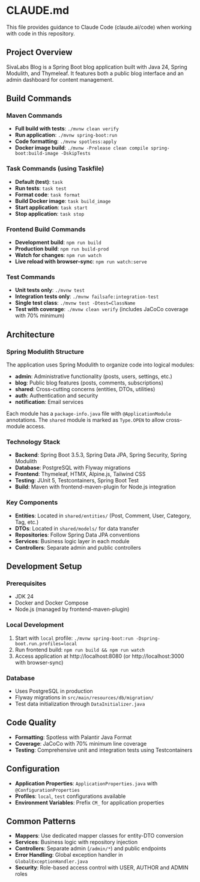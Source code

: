 # CLAUDE.md

This file provides guidance to Claude Code (claude.ai/code) when working with code in this repository.

## Project Overview
SivaLabs Blog is a Spring Boot blog application built with Java 24, Spring Modulith, and Thymeleaf. It features both a public blog interface and an admin dashboard for content management.

## Build Commands

### Maven Commands
- **Full build with tests**: `./mvnw clean verify`
- **Run application**: `./mvnw spring-boot:run`
- **Code formatting**: `./mvnw spotless:apply`
- **Docker image build**: `./mvnw -Prelease clean compile spring-boot:build-image -DskipTests`

### Task Commands (using Taskfile)
- **Default (test)**: `task`
- **Run tests**: `task test`
- **Format code**: `task format`
- **Build Docker image**: `task build_image`
- **Start application**: `task start`
- **Stop application**: `task stop`

### Frontend Build Commands
- **Development build**: `npm run build`
- **Production build**: `npm run build-prod`
- **Watch for changes**: `npm run watch`
- **Live reload with browser-sync**: `npm run watch:serve`

### Test Commands
- **Unit tests only**: `./mvnw test`
- **Integration tests only**: `./mvnw failsafe:integration-test`
- **Single test class**: `./mvnw test -Dtest=ClassName`
- **Test with coverage**: `./mvnw clean verify` (includes JaCoCo coverage with 70% minimum)

## Architecture

### Spring Modulith Structure
The application uses Spring Modulith to organize code into logical modules:
- **admin**: Administrative functionality (posts, users, settings, etc.)
- **blog**: Public blog features (posts, comments, subscriptions)
- **shared**: Cross-cutting concerns (entities, DTOs, utilities)
- **auth**: Authentication and security
- **notification**: Email services

Each module has a `package-info.java` file with `@ApplicationModule` annotations. The `shared` module is marked as `Type.OPEN` to allow cross-module access.

### Technology Stack
- **Backend**: Spring Boot 3.5.3, Spring Data JPA, Spring Security, Spring Modulith
- **Database**: PostgreSQL with Flyway migrations
- **Frontend**: Thymeleaf, HTMX, Alpine.js, Tailwind CSS
- **Testing**: JUnit 5, Testcontainers, Spring Boot Test
- **Build**: Maven with frontend-maven-plugin for Node.js integration

### Key Components
- **Entities**: Located in `shared/entities/` (Post, Comment, User, Category, Tag, etc.)
- **DTOs**: Located in `shared/models/` for data transfer
- **Repositories**: Follow Spring Data JPA conventions
- **Services**: Business logic layer in each module
- **Controllers**: Separate admin and public controllers

## Development Setup

### Prerequisites
- JDK 24
- Docker and Docker Compose
- Node.js (managed by frontend-maven-plugin)

### Local Development
1. Start with `local` profile: `./mvnw spring-boot:run -Dspring-boot.run.profiles=local`
2. Run frontend build: `npm run build && npm run watch`
3. Access application at http://localhost:8080 (or http://localhost:3000 with browser-sync)

### Database
- Uses PostgreSQL in production
- Flyway migrations in `src/main/resources/db/migration/`
- Test data initialization through `DataInitializer.java`

## Code Quality
- **Formatting**: Spotless with Palantir Java Format
- **Coverage**: JaCoCo with 70% minimum line coverage
- **Testing**: Comprehensive unit and integration tests using Testcontainers

## Configuration
- **Application Properties**: `ApplicationProperties.java` with `@ConfigurationProperties`
- **Profiles**: `local`, `test` configurations available
- **Environment Variables**: Prefix `CM_` for application properties

## Common Patterns
- **Mappers**: Use dedicated mapper classes for entity-DTO conversion
- **Services**: Business logic with repository injection
- **Controllers**: Separate admin (`/admin/*`) and public endpoints
- **Error Handling**: Global exception handler in `GlobalExceptionHandler.java`
- **Security**: Role-based access control with USER, AUTHOR and ADMIN roles